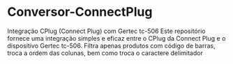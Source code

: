 # Conversor-ConnectPlug
 Integração CPlug (Connect Plug) com Gertec tc-506 Este repositório fornece uma integração simples e eficaz entre o CPlug da Connect Plug e o dispositivo Gertec tc-506. Filtra apenas produtos com código de barras, troca a ordem das colunas, bem como troca o caractere delimitador
